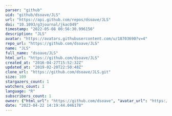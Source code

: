 ```yaml
---
parser: "github"
uid: "github/dsoave/JLS"
url: "https://api.github.com/repos/dsoave/JLS"
doi: "10.1093/g3journal/jkac049"
timestamp: "2022-05-08 00:56:30.996156"
description: "JLS"
avatar: "https://avatars.githubusercontent.com/u/18703690?v=4"
repo_url: "https://github.com/dsoave/JLS"
name: "JLS"
full_name: "dsoave/JLS"
html_url: "https://github.com/dsoave/JLS"
created_at: "2016-04-27T15:52:32Z"
updated_at: "2019-02-20T22:50:48Z"
clone_url: "https://github.com/dsoave/JLS.git"
size: 109
stargazers_count: 1
watchers_count: 1
language: "R"
subscribers_count: 1
owner: {"html_url": "https://github.com/dsoave", "avatar_url": "https://avatars.githubusercontent.com/u/18703690?v=4", "login": "dsoave", "type": "User"}
date: "2023-04-22 14:19:44.046178"
---
```

